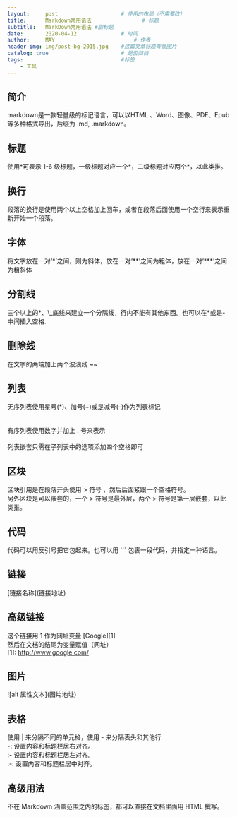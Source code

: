 ```yaml
---
layout:     post   				    # 使用的布局（不需要改）
title:      Markdown常用语法 				# 标题 
subtitle:   MarkDown常用语法 #副标题
date:       2020-04-12 				# 时间
author:     MAY 						# 作者
header-img: img/post-bg-2015.jpg 	#这篇文章标题背景图片
catalog: true 						# 是否归档
tags:								#标签
    - 工具
---
```


## 简介
 markdown是一款轻量级的标记语言，可以以HTML 、Word、图像、PDF、Epub 等多种格式导出，后缀为 .md, .markdown。
## 标题
使用\*可表示 1-6 级标题，一级标题对应一个\*，二级标题对应两个\*，以此类推。
## 换行
 段落的换行是使用两个以上空格加上回车，或者在段落后面使用一个空行来表示重新开始一个段落。
## 字体
 将文字放在一对‘\*’之间，则为斜体，放在一对‘\*\*’之间为粗体，放在一对‘\*\*\*’之间为粗斜体
## 分割线
 三个以上的\*、\\_底线来建立一个分隔线，行内不能有其他东西。也可以在\*或是\-中间插入空格.
## 删除线
 在文字的两端加上两个波浪线 ~~
## 列表
 无序列表使用星号(*)、加号(+)或是减号(-)作为列表标记<br><br><br>
 有序列表使用数字并加上 . 号来表示<br><br>
 列表嵌套只需在子列表中的选项添加四个空格即可<br>
## 区块
 区块引用是在段落开头使用 > 符号 ，然后后面紧跟一个空格符号。<br>
 另外区块是可以嵌套的，一个 > 符号是最外层，两个 > 符号是第一层嵌套，以此类推。
## 代码
 代码可以用反引号把它包起来。也可以用 \`\`\` 包裹一段代码，并指定一种语言。
## 链接
  \[链接名称](链接地址)
## 高级链接
  这个链接用 1 作为网址变量 \[Google][1]<br>
  然后在文档的结尾为变量赋值（网址）<br>
  \[1]: http://www.google.com/
## 图片
  \!\[alt 属性文本](图片地址)
## 表格
  使用 | 来分隔不同的单元格，使用 - 来分隔表头和其他行<br>
  -: 设置内容和标题栏居右对齐。<br>
  :- 设置内容和标题栏居左对齐。<br>
  :-: 设置内容和标题栏居中对齐。
## 高级用法
  不在 Markdown 涵盖范围之内的标签，都可以直接在文档里面用 HTML 撰写。
